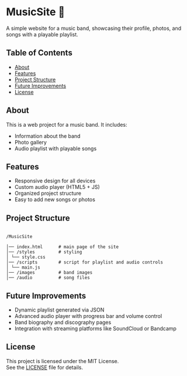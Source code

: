 # MusicSite 🎵

A simple website for a music band, showcasing their profile, photos, and songs with a playable playlist.

## Table of Contents

- [About](#about)
- [Features](#features)
- [Project Structure](#project-structure)
- [Future Improvements](#future-improvements)
- [License](#license)

## About

This is a web project for a music band. It includes:

- Information about the band
- Photo gallery
- Audio playlist with playable songs

## Features

- Responsive design for all devices
- Custom audio player (HTML5 + JS)
- Organized project structure
- Easy to add new songs or photos

## Project Structure

```plaintext

/MusicSite

│── index.html      # main page of the site
│── /styles         # styling
│ └── style.css
│── /scripts        # script for playlist and audio controls
│ └── main.js
│── /images         # band images
│── /audio          # song files

```

## Future Improvements

- Dynamic playlist generated via JSON
- Advanced audio player with progress bar and volume control
- Band biography and discography pages
- Integration with streaming platforms like SoundCloud or Bandcamp

## License

This project is licensed under the MIT License.  
See the [LICENSE](LICENSE) file for details.
